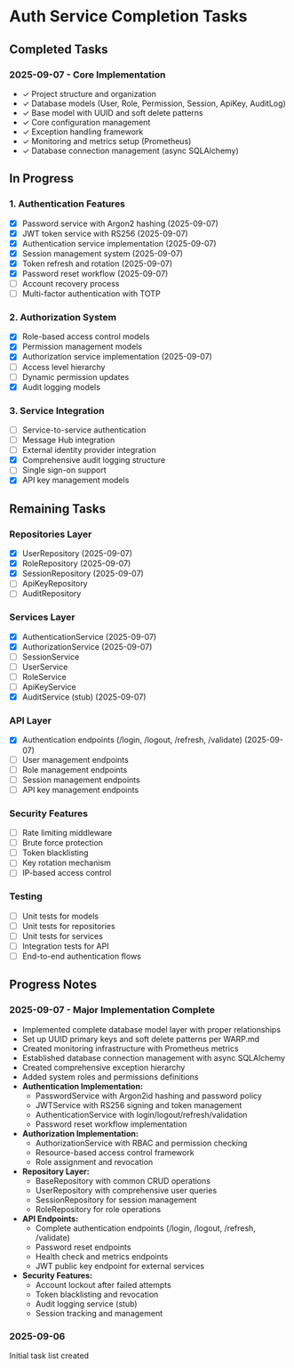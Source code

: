 # Auth Service Completion Tasks

## Completed Tasks

### 2025-09-07 - Core Implementation
- ✓ Project structure and organization
- ✓ Database models (User, Role, Permission, Session, ApiKey, AuditLog)
- ✓ Base model with UUID and soft delete patterns
- ✓ Core configuration management
- ✓ Exception handling framework
- ✓ Monitoring and metrics setup (Prometheus)
- ✓ Database connection management (async SQLAlchemy)

## In Progress

### 1. Authentication Features
- [x] Password service with Argon2 hashing (2025-09-07)
- [x] JWT token service with RS256 (2025-09-07)
- [x] Authentication service implementation (2025-09-07)
- [x] Session management system (2025-09-07)
- [x] Token refresh and rotation (2025-09-07)
- [x] Password reset workflow (2025-09-07)
- [ ] Account recovery process
- [ ] Multi-factor authentication with TOTP

### 2. Authorization System
- [x] Role-based access control models
- [x] Permission management models
- [x] Authorization service implementation (2025-09-07)
- [ ] Access level hierarchy
- [ ] Dynamic permission updates
- [x] Audit logging models

### 3. Service Integration
- [ ] Service-to-service authentication
- [ ] Message Hub integration
- [ ] External identity provider integration
- [x] Comprehensive audit logging structure
- [ ] Single sign-on support
- [x] API key management models

## Remaining Tasks

### Repositories Layer
- [x] UserRepository (2025-09-07)
- [x] RoleRepository (2025-09-07)
- [x] SessionRepository (2025-09-07)
- [ ] ApiKeyRepository
- [ ] AuditRepository

### Services Layer
- [x] AuthenticationService (2025-09-07)
- [x] AuthorizationService (2025-09-07)
- [ ] SessionService
- [ ] UserService
- [ ] RoleService
- [ ] ApiKeyService
- [x] AuditService (stub) (2025-09-07)

### API Layer
- [x] Authentication endpoints (/login, /logout, /refresh, /validate) (2025-09-07)
- [ ] User management endpoints
- [ ] Role management endpoints
- [ ] Session management endpoints
- [ ] API key management endpoints

### Security Features
- [ ] Rate limiting middleware
- [ ] Brute force protection
- [ ] Token blacklisting
- [ ] Key rotation mechanism
- [ ] IP-based access control

### Testing
- [ ] Unit tests for models
- [ ] Unit tests for repositories
- [ ] Unit tests for services
- [ ] Integration tests for API
- [ ] End-to-end authentication flows

## Progress Notes

### 2025-09-07 - Major Implementation Complete
- Implemented complete database model layer with proper relationships
- Set up UUID primary keys and soft delete patterns per WARP.md
- Created monitoring infrastructure with Prometheus metrics
- Established database connection management with async SQLAlchemy
- Created comprehensive exception hierarchy
- Added system roles and permissions definitions
- **Authentication Implementation:**
  - PasswordService with Argon2id hashing and password policy
  - JWTService with RS256 signing and token management
  - AuthenticationService with login/logout/refresh/validation
  - Password reset workflow implementation
- **Authorization Implementation:**
  - AuthorizationService with RBAC and permission checking
  - Resource-based access control framework
  - Role assignment and revocation
- **Repository Layer:**
  - BaseRepository with common CRUD operations
  - UserRepository with comprehensive user queries
  - SessionRepository for session management
  - RoleRepository for role operations
- **API Endpoints:**
  - Complete authentication endpoints (/login, /logout, /refresh, /validate)
  - Password reset endpoints
  - Health check and metrics endpoints
  - JWT public key endpoint for external services
- **Security Features:**
  - Account lockout after failed attempts
  - Token blacklisting and revocation
  - Audit logging service (stub)
  - Session tracking and management

### 2025-09-06
Initial task list created
